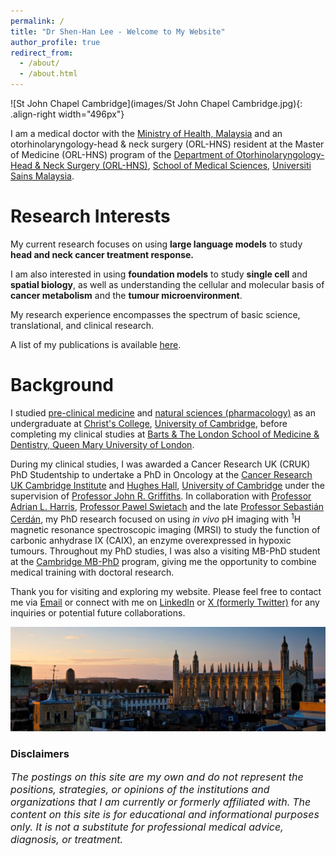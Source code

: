 ```yaml
---
permalink: /
title: "Dr Shen-Han Lee - Welcome to My Website"
author_profile: true
redirect_from: 
  - /about/
  - /about.html
---
```


![St John Chapel Cambridge](images/St John Chapel Cambridge.jpg){: .align-right width="496px"}  

I am a medical doctor with the [Ministry of Health, Malaysia](https://www.moh.gov.my/) and an otorhinolaryngology-head & neck surgery (ORL-HNS) resident at the Master of Medicine (ORL-HNS) program of the [Department of Otorhinolaryngology-Head & Neck Surgery (ORL-HNS)](https://medic.usm.my/home-orlhns.html), [School of Medical Sciences](https://medic.usm.my/), [Universiti Sains Malaysia](https://www.usm.my/). 

# <b>Research Interests</b>  

My current research focuses on using <b>large language models</b> to study <b>head and neck cancer treatment response.</b>  

I am also interested in using <b>foundation models</b> to study <b>single cell</b> and <b>spatial biology</b>, as well as understanding the cellular and molecular basis of <b>cancer metabolism</b> and the <b>tumour microenvironment</b>.

My research experience encompasses the spectrum of basic science, translational, and clinical research.  

A list of my publications is available [here](https://shenhanlee.github.io/publications).

# <b>Background</b>  

I studied [pre-clinical medicine](https://www.biology.cam.ac.uk/undergrads/MedST/Current/Course/Years1and2) and [natural sciences (pharmacology)](https://www.phar.cam.ac.uk/undergrads/bbs) as an undergraduate at [Christ's College](https://www.christs.cam.ac.uk), [University of Cambridge](https://www.cam.ac.uk), before completing my clinical studies at [Barts & The London School of Medicine & Dentistry, Queen Mary University of London](https://www.qmul.ac.uk/fmd/).  

During my clinical studies, I was awarded a Cancer Research UK (CRUK) PhD Studentship to undertake a PhD in Oncology at the [Cancer Research UK Cambridge Institute](https://www.cruk.cam.ac.uk) and [Hughes Hall](https://www.hughes.cam.ac.uk), [University of Cambridge](https://www.cam.ac.uk) under the supervision of [Professor John R. Griffiths](https://crukcambridgecentre.org.uk/users/griffiths). In collaboration with [Professor Adrian L. Harris](https://www.oncology.ox.ac.uk/team/adrian-harris), [Professor Pawel Swietach](https://www.dpag.ox.ac.uk/team/pawel-swietach) and the late [Professor Sebastián Cerdán](https://onlinelibrary.wiley.com/doi/full/10.1111/jnc.15828), my PhD research focused on using <i>in vivo</i> pH imaging with <sup>1</sup>H magnetic resonance spectroscopic imaging (MRSI) to study the function of carbonic anhydrase IX (CAIX), an enzyme overexpressed in hypoxic tumours. Throughout my PhD studies, I was also a visiting MB-PhD student at the [Cambridge MB-PhD](https://www.medschl.cam.ac.uk/clinical-school-mbphd-course-information) program, giving me the opportunity to combine medical training with doctoral research.  

Thank you for visiting and exploring my website. Please feel free to contact me via [Email](mailto:shen-han.lee@cantab.net) or connect with me on [LinkedIn](https://www.linkedin.com/in/shenhanlee/) or [X (formerly Twitter)](https://x.com/ShenHanLee) for any inquiries or potential future collaborations.  

![Picture of University of Cambridge](/images/Cambridge.jpeg)  

### <b>Disclaimers</b>  
<font size = "3"><i>The postings on this site are my own and do not represent the positions, strategies, or opinions of the institutions and organizations that I am currently or formerly affiliated with.</i></font>
<font size = "3"><i>The content on this site is for educational and informational purposes only. It is not a substitute for professional medical advice, diagnosis, or treatment.</i></font>  




